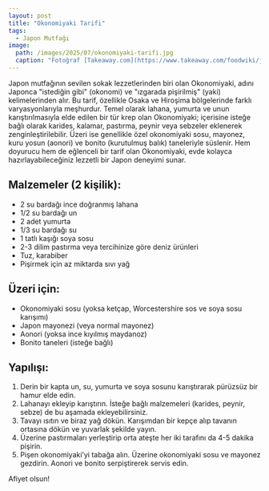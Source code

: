 ```yaml
---
layout: post
title: "Okonomiyaki Tarifi"
tags:
  - Japon Mutfağı
image: 
  path: /images/2025/07/okonomiyaki-tarifi.jpg
  caption: "Fotoğraf [Takeaway.com](https://www.takeaway.com/foodwiki/japan/okonomiyaki/)"
---
```


Japon mutfağının sevilen sokak lezzetlerinden biri olan Okonomiyaki, adını Japonca "istediğin gibi" (okonomi) ve "ızgarada pişirilmiş" (yaki) kelimelerinden alır. Bu tarif, özellikle Osaka ve Hiroşima bölgelerinde farklı varyasyonlarıyla meşhurdur. Temel olarak lahana, yumurta ve unun karıştırılmasıyla elde edilen bir tür krep olan Okonomiyaki; içerisine isteğe bağlı olarak karides, kalamar, pastırma, peynir veya sebzeler eklenerek zenginleştirilebilir. Üzeri ise genellikle özel okonomiyaki sosu, mayonez, kuru yosun (aonori) ve bonito (kurutulmuş balık) taneleriyle süslenir. Hem doyurucu hem de eğlenceli bir tarif olan Okonomiyaki, evde kolayca hazırlayabileceğiniz lezzetli bir Japon deneyimi sunar.

## Malzemeler (2 kişilik):

- 2 su bardağı ince doğranmış lahana
- 1/2 su bardağı un
- 2 adet yumurta
- 1/3 su bardağı su
- 1 tatlı kaşığı soya sosu
- 2-3 dilim pastırma veya tercihinize göre deniz ürünleri
- Tuz, karabiber
- Pişirmek için az miktarda sıvı yağ

## Üzeri için:

- Okonomiyaki sosu (yoksa ketçap, Worcestershire sos ve soya sosu karışımı)
- Japon mayonezi (veya normal mayonez)
- Aonori (yoksa ince kıyılmış maydanoz)
- Bonito taneleri (isteğe bağlı)

## Yapılışı:

1. Derin bir kapta un, su, yumurta ve soya sosunu karıştırarak pürüzsüz bir hamur elde edin.
2. Lahanayı ekleyip karıştırın. İsteğe bağlı malzemeleri (karides, peynir, sebze) de bu aşamada ekleyebilirsiniz.
3. Tavayı ısıtın ve biraz yağ dökün. Karışımdan bir kepçe alıp tavanın ortasına dökün ve yuvarlak şekilde yayın.
4. Üzerine pastırmaları yerleştirip orta ateşte her iki tarafını da 4-5 dakika pişirin.
5. Pişen okonomiyaki’yi tabağa alın. Üzerine okonomiyaki sosu ve mayonez gezdirin. Aonori ve bonito serpiştirerek servis edin.

Afiyet olsun!